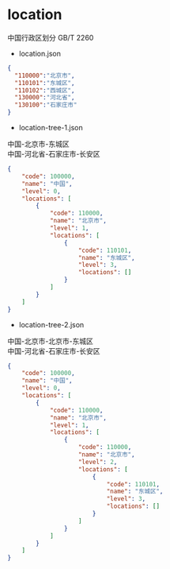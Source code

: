 # location
中国行政区划分 GB/T 2260

* location.json

```json
{
  "110000":"北京市",
  "110101":"东城区",
  "110102":"西城区",
  "130000":"河北省",
  "130100":"石家庄市"
}
```

* location-tree-1.json

中国-北京市-东城区  
中国-河北省-石家庄市-长安区  

```json
{
    "code": 100000,
    "name": "中国",
    "level": 0,
    "locations": [
        {
            "code": 110000,
            "name": "北京市",
            "level": 1,
            "locations": [
                {
                    "code": 110101,
                    "name": "东城区",
                    "level": 3,
                    "locations": []
                }
            ]
        }
    ]
}
```

* location-tree-2.json

中国-北京市-北京市-东城区  
中国-河北省-石家庄市-长安区  

```json
{
    "code": 100000,
    "name": "中国",
    "level": 0,
    "locations": [
        {
            "code": 110000,
            "name": "北京市",
            "level": 1,
            "locations": [
                {
                    "code": 110000,
                    "name": "北京市",
                    "level": 2,
                    "locations": [
                        {
                            "code": 110101,
                            "name": "东城区",
                            "level": 3,
                            "locations": []
                        }
                    ]
                }
            ]
        }
    ]
}
```
            
